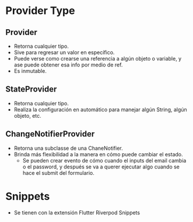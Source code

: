 # Provider Type
## Provider
- Retorna cualquier tipo.
- Sive para regresar un valor en específico.
- Puede verse como crearse una referencia a algún objeto o variable, y ase puede obtener esa info por medio de ref.
- Es inmutable.

## StateProvider
- Retorna cualquier tipo.
- Realiza la configuración en automático para manejar algún String, algún objeto, etc.

## ChangeNotifierProvider
- Retorna una subclasse de una ChaneNotifier.
- Brinda más flexibilidad a la manera en cómo puede cambiar el estado.
    - Se pueden crear evento de cómo cuando el inputs del email cambia o el password, y después se va a querer ejecutar algo cuando se hace el submit del formulario.

# Snippets
- Se tienen con la extensión Flutter Riverpod Snippets
